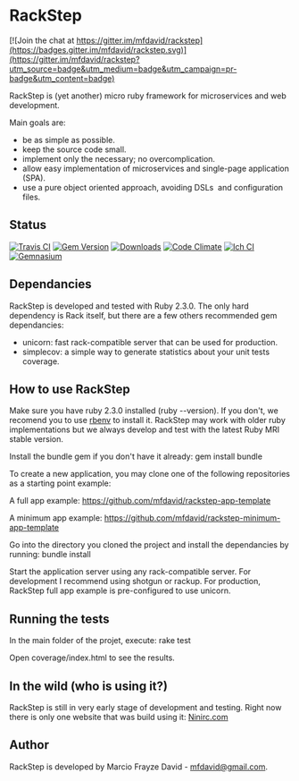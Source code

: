 # RackStep

[![Join the chat at https://gitter.im/mfdavid/rackstep](https://badges.gitter.im/mfdavid/rackstep.svg)](https://gitter.im/mfdavid/rackstep?utm_source=badge&utm_medium=badge&utm_campaign=pr-badge&utm_content=badge)

RackStep is (yet another) micro ruby framework for microservices and web development.

Main goals are:
- be as simple as possible.
- keep the source code small.
- implement only the necessary; no overcomplication.
- allow easy implementation of microservices and single-page application (SPA).
- use a pure object oriented approach, avoiding DSLs  and configuration files.


## Status
[![Travis CI](https://api.travis-ci.org/mfdavid/rackstep.svg)](https://travis-ci.org/mfdavid/rackstep)
[![Gem Version](https://badge.fury.io/rb/rackstep.svg)](https://badge.fury.io/rb/rackstep)
[![Downloads](http://ruby-gem-downloads-badge.herokuapp.com/rackstep?type=total&color=brightgreen)](https://rubygems.org/gems/rackstep)
[![Code Climate](https://codeclimate.com/github/mfdavid/rackstep/badges/gpa.svg)](https://codeclimate.com/github/mfdavid/rackstep)
[![Ich CI](http://inch-ci.org/github/mfdavid/rackstep.png)](http://inch-ci.org/github/mfdavid/rackstep)
[![Gemnasium](https://gemnasium.com/mfdavid/rackstep.svg)](https://gemnasium.com/mfdavid/rackstep)


## Dependancies

RackStep is developed and tested with Ruby 2.3.0. The only hard dependency is
Rack itself, but there are a few others recommended gem dependancies:
- unicorn: fast rack-compatible server that can be used for production.
- simplecov: a simple way to generate statistics about your unit tests coverage.


## How to use RackStep

Make sure you have ruby 2.3.0 installed (ruby --version). If you don't, we recomend you to use [rbenv](https://github.com/sstephenson/rbenv#installation) to install it. RackStep may work with older ruby implementations but we always develop and test with the latest Ruby MRI stable version.

Install the bundle gem if you don't have it already: gem install bundle

To create a new application, you may clone one of the following repositories as a starting point example:

A full app example:
https://github.com/mfdavid/rackstep-app-template

A minimum app example:
https://github.com/mfdavid/rackstep-minimum-app-template

Go into the directory you cloned the project and install the dependancies by running: bundle install

Start the application server using any rack-compatible server. For development I recommend using shotgun or rackup. For production, RackStep full app example is pre-configured to use unicorn.


## Running the tests

In the main folder of the projet, execute:
rake test

Open coverage/index.html to see the results.


## In the wild (who is using it?)

RackStep is still in very early stage of development and testing. Right now there is only one website that was build using it: [Ninirc.com](http://ninirc.com)


## Author

RackStep is developed by Marcio Frayze David - mfdavid@gmail.com.
